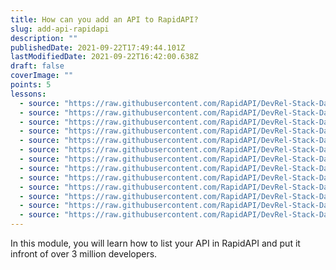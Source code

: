 ```yaml
---
title: How can you add an API to RapidAPI?
slug: add-api-rapidapi
description: ""
publishedDate: 2021-09-22T17:49:44.101Z
lastModifiedDate: 2021-09-22T16:42:00.638Z
draft: false
coverImage: ""
points: 5
lessons:
  - source: "https://raw.githubusercontent.com/RapidAPI/DevRel-Stack-Data/dev/learn/courses/learn-rapidapi-hub-provider/modules/rapidapi-hub/lessons/01-add-api-details.md"
  - source: "https://raw.githubusercontent.com/RapidAPI/DevRel-Stack-Data/dev/learn/courses/learn-rapidapi-hub-provider/modules/rapidapi-hub/lessons/02-api.md"
  - source: "https://raw.githubusercontent.com/RapidAPI/DevRel-Stack-Data/dev/learn/courses/learn-rapidapi-hub-provider/modules/rapidapi-hub/lessons/03-overview-tab.md"
  - source: "https://raw.githubusercontent.com/RapidAPI/DevRel-Stack-Data/dev/learn/courses/learn-rapidapi-hub-provider/modules/rapidapi-hub/lessons/04-add-api-specs.md"
  - source: "https://raw.githubusercontent.com/RapidAPI/DevRel-Stack-Data/dev/learn/courses/learn-rapidapi-hub-provider/modules/rapidapi-hub/lessons/05-access-control.md"
  - source: "https://raw.githubusercontent.com/RapidAPI/DevRel-Stack-Data/dev/learn/courses/learn-rapidapi-hub-provider/modules/rapidapi-hub/lessons/06-secret-headers-parameters.md"
  - source: "https://raw.githubusercontent.com/RapidAPI/DevRel-Stack-Data/dev/learn/courses/learn-rapidapi-hub-provider/modules/rapidapi-hub/lessons/07-versioning-apis.md"
  - source: "https://raw.githubusercontent.com/RapidAPI/DevRel-Stack-Data/dev/learn/courses/learn-rapidapi-hub-provider/modules/rapidapi-hub/lessons/08-defining-endpoints-apis.md"
  - source: "https://raw.githubusercontent.com/RapidAPI/DevRel-Stack-Data/dev/learn/courses/learn-rapidapi-hub-provider/modules/rapidapi-hub/lessons/09-security.md"
  - source: "https://raw.githubusercontent.com/RapidAPI/DevRel-Stack-Data/dev/learn/courses/learn-rapidapi-hub-provider/modules/rapidapi-hub/lessons/10-plans-pricing.md"
  - source: "https://raw.githubusercontent.com/RapidAPI/DevRel-Stack-Data/dev/learn/courses/learn-rapidapi-hub-provider/modules/rapidapi-hub/lessons/11-global-settings.md"
  - source: "https://raw.githubusercontent.com/RapidAPI/DevRel-Stack-Data/dev/learn/courses/learn-rapidapi-hub-provider/modules/rapidapi-hub/lessons/12-docs.md"
  - source: "https://raw.githubusercontent.com/RapidAPI/DevRel-Stack-Data/dev/learn/courses/learn-rapidapi-hub-provider/modules/rapidapi-hub/lessons/13-announcements.md"
---
```


In this module, you will learn how to list your API in RapidAPI and put it infront of over 3 million developers.

